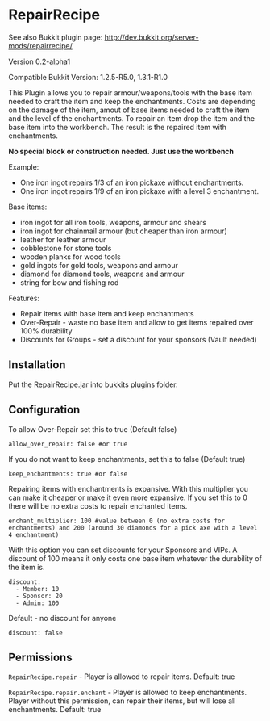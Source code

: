 RepairRecipe
============

See also Bukkit plugin page: http://dev.bukkit.org/server-mods/repairrecipe/

Version 0.2-alpha1

Compatible Bukkit Version: 1.2.5-R5.0, 1.3.1-R1.0

This Plugin allows you to repair armour/weapons/tools with the base item needed to craft the item and keep the enchantments.
Costs are depending on the damage of the item, amout of base items needed to craft the item and the level of the enchantments.
To repair an item drop the item and the base item into the workbench.
The result is the repaired item with enchantments.

__No special block or construction needed. Just use the workbench__

Example:
* One iron ingot repairs 1/3 of an iron pickaxe without enchantments.
* One iron ingot repairs 1/9 of an iron pickaxe with a level 3 enchantment.

Base items:
* iron ingot for all iron tools, weapons, armour and shears
* iron ingot for chainmail armour (but cheaper than iron armour)
* leather for leather armour
* cobblestone for stone tools
* wooden planks for wood tools
* gold ingots for gold tools, weapons and armour
* diamond for diamond tools, weapons and armour
* string for bow and fishing rod

Features:
* Repair items with base item and keep enchantments
* Over-Repair - waste no base item and allow to get items repaired over 100% durability
* Discounts for Groups - set a discount for your sponsors (Vault needed)

Installation
------------

Put the RepairRecipe.jar into bukkits plugins folder.

Configuration
-------------

To allow Over-Repair set this to true (Default false)
```
allow_over_repair: false #or true
```

If you do not want to keep enchantments, set this to false (Default true)
```
keep_enchantments: true #or false
```

Repairing items with enchantments is expansive. With this multiplier you can make it cheaper or make it even more expansive.
If you set this to 0 there will be no extra costs to repair enchanted items.
```
enchant_multiplier: 100 #value between 0 (no extra costs for enchantments) and 200 (around 30 diamonds for a pick axe with a level 4 enchantment)
```

With this option you can set discounts for your Sponsors and VIPs. A discount of 100 means it only costs one base item whatever the durability of the item is.
```
discount:
  - Member: 10
  - Sponsor: 20
  - Admin: 100
```

Default - no discount for anyone
```
discount: false
```


Permissions
-----------

`RepairRecipe.repair` - Player is allowed to repair items. Default: true

`RepairRecipe.repair.enchant` - Player is allowed to keep enchantments. Player without this permission, can repair their items, but will lose all enchantments. Default: true